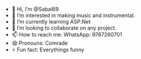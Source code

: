 - 👋 Hi, I’m @Sabal69
- 👀 I’m interested in making music and instrumental.
- 🌱 I’m currently learning ASP.Net
- 💞️ I’m looking to collaborate on any project.
- 📫 How to reach me: WhatsApp: 9767260701
- 😄 Pronouns: Comrade
- ⚡ Fun fact: Everythings funny

<!---
Sabal69/Sabal69 is a ✨ special ✨ repository because its `README.md` (this file) appears on your GitHub profile.
You can click the Preview link to take a look at your changes.
--->
